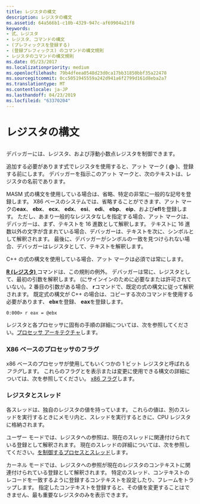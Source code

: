```yaml
---
title: レジスタの構文
description: レジスタの構文
ms.assetid: 64a566b1-c10b-4329-947c-af69904a21f8
keywords:
- 式、レジスタ
- レジスタ、コマンドの構文
- (プレフィックスを登録する)
- (登録プレフィックス) のコマンドの構文規則
- レジスタのコマンドの構文規則
ms.date: 05/23/2017
ms.localizationpriority: medium
ms.openlocfilehash: 79b4dfeea0548d23d0ca17bb31850bbf35a22478
ms.sourcegitcommit: 0cc5051945559a242d941a6f2799d161d8eba2a7
ms.translationtype: MT
ms.contentlocale: ja-JP
ms.lasthandoff: 04/23/2019
ms.locfileid: "63370204"
---
```

# <a name="register-syntax"></a>レジスタの構文


## <span id="ddk_register_syntax_dbg"></span><span id="DDK_REGISTER_SYNTAX_DBG"></span>


デバッガーには、レジスタ、および浮動小数点レジスタを制御できます。

追加する必要があります式でレジスタを使用すると、アット マーク ( **@** )、登録する前にします。 デバッガーを指示このアット マークと、次のテキストは、レジスタの名前であります。

MASM 式の構文を使用している場合は、省略、特定の非常に一般的な記号を登録します。 X86 ベースのシステムでは、省略することができます、アット マークの**eax**、 **ebx**、 **ecx**、 **edx**、 **esi**、 **edi**、 **ebp**、 **eip**、および**efl**を登録します。 ただし、あまり一般的なレジスタなしを指定する場合、アット マークは、デバッガーは、まず、テキストを 16 進数として解釈します。 テキストに 16 進数以外の文字が含まれている場合、デバッガーは、テキストを次に、シンボルとして解釈されます。 最後に、デバッガーがシンボルの一致を見つけられない場合、デバッガーはレジスタとして、テキストを解釈します。

C++ の式の構文を使用している場合、アット マークは必須では常にします。

[ **R (レジスタ)** ](r--registers-.md)コマンドは、この規則の例外。 デバッガーは常に、レジスタとして、最初の引数を解釈します。 (にサインインのために必要なまたは許可されていない)。2 番目の引数がある場合、 **r**コマンドで、既定の式の構文に従って解釈されます。 既定式の構文が C++ の場合は、コピーする次のコマンドを使用する必要があります、 **ebx**を登録、 **eax**を登録します。

```dbgcmd
0:000> r eax = @ebx
```

レジスタと各プロセッサに固有の手順の詳細については、次を参照してください。[プロセッサ アーキテクチャ](processor-architecture.md)します。

### <a name="span-idflagsonanx86basedprocessorspanspan-idflagsonanx86basedprocessorspanflags-on-an-x86-based-processor"></a><span id="flags_on_an_x86_based_processor"></span><span id="FLAGS_ON_AN_X86_BASED_PROCESSOR"></span>X86 ベースのプロセッサのフラグ

x86 ベースのプロセッサが使用してもいくつかの 1 ビット レジスタと呼ばれる*フラグ*します。 これらのフラグとを表示または変更に使用できる構文の詳細については、次を参照してください。 [x86 フラグ](x86-architecture.md#x86-flags)します。

### <a name="span-idregistersandthreadsspanspan-idregistersandthreadsspanregisters-and-threads"></a><span id="registers_and_threads"></span><span id="REGISTERS_AND_THREADS"></span>レジスタとスレッド

各スレッドは、独自のレジスタの値を持っています。 これらの値は、別のスレッドを実行するときにメモリ内と、スレッドを実行するときに、CPU レジスタに格納されます。

ユーザー モードでは、レジスタへの参照は、現在のスレッドに関連付けられている登録として解釈されます。 現在のスレッドの詳細については、次を参照してください。[を制御するプロセスとスレッド](controlling-processes-and-threads.md)します。

カーネル モードでは、レジスタへの参照が現在のレジスタのコンテキストに関連付けられている登録として解釈されます。 特定のスレッド、コンテキストのレコードを一致するように登録するコンテキストを設定したり、フレームをトラップします。 指定したコンテキストを登録すると、その値を変更することはできません、最も重要なレジスタのみを表示できます。

 

 





